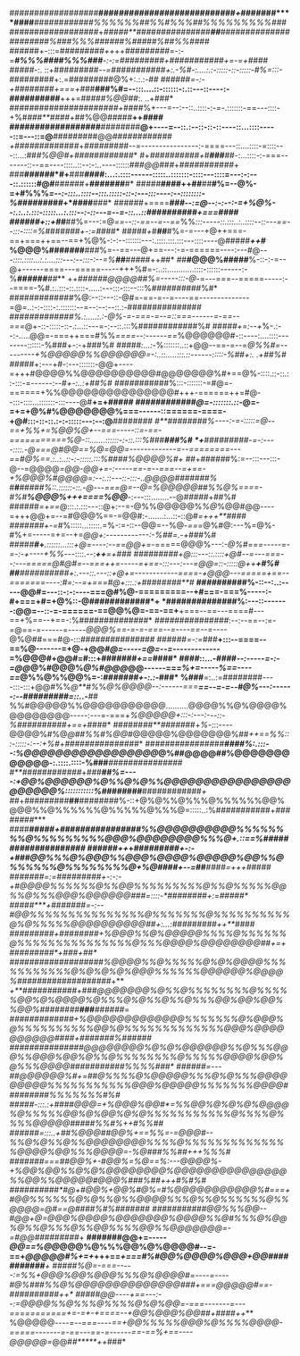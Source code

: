 ##################**####*#####*##################*+*#######****####**######*######%%%%%%##%%#%%%##%%%%%%%%%###*
#########*#########*+*#####**###########*####***##***######*######****##########%##*#%%%##*####%#####%##%%####*
######+-:::=#########*++*++*#########*=-:-=***#%%%##*******##%%%###***-:-:=#########****+*###########+=-=+####*
#####*-:. ::+#########*--=###########+:.-%#-:....:.:-:::::-::-:::::-#%=:::-*#########+:.=#########@%+:.:.:-*##*
######*=-:-+#*#######*+===+#*##**###%#=--:::....::-::::::-:.::---::----:-##########**+++=*#####%@@##*:. ..+###*
####################***#*#*+*####%+---=--:--::..::::-:-=-.:::::::-==---::::-+%#*###**####*+##%@@#####**++*####*
##################**########**@+----=--::.:--::-::-::----::...::::-----::=---::=@**#########@@###*######***###*
+*############*#*+*#####*####--=----------------:-====---::....::::-=::::---::...:##****#%@@#*+##*####*##*####*
#+*#########*#*+*#**###**##-:...::::-:-===-------::--==----::::..::--:-:..----::::::##*#@@*##*#*+##*#########*+
###**######*#+**###**####:...:.::::------:::::..:::::::-::::---::::=---:-:---::.::::::#@#**######+**#######**#*
#####**####++##**##**#%=--@%-=+#%%%*=--:-:::..::::--:::.:::::-::-:---:::----:--::::::::-%#########*+*####**###*
######+====**#*****##*--:=@*--:-:--:-=+%@%--:.:..:.:::-:::::...:.:::--:-::---=--=-::...::*##########*+===*####*
######*+::+#*#***##%=---:=@*==--::-==--=--==*%%*:::-----::.:::..:..::::--::---==--:::-::::=%*###*####+-:=##*##*
#####*+*#***##***#%=-=---+@++===-==+===++==--==+%@%-:-:--:::::::---:.::::.:::.:::---::::----@#####******++*#***
%@@@%#######**###%=--==---@+==---:-=-======----:---#@*---::::.::::...:.:....:::---:--:::-:--=%**##**###*##++##*
##**#@@@%#####**%-::-:-=--@+------====---=====-----+++%#=-:..::............::::-::::::------:-%***######**##***
++*######@@@@##%=-----:::-@*-=---===--=====-----:--====-%#.:..:::-::.::::-.....:---:::-:::--:::%*#######*###%#*
#############%@:--::---::-@#=-==-=--=----==--------------=@=..:-:-::::-:.:::::::--=--:--:--::.:-###############
###*##########%.:.....:.:-@%-=-===-=--=::===------=-==--===*@+-::-:::::-::-.:...::---=-:--::.:::%############%#
###*##+=:--+*%-.:--:-.....@@=-===++===#%%*====--:------==*%@@@@@@#-::----:....::::--------::::::-%###+-:-+###%#
#####*:...:-*%:::::::..::+@@--==-=--=*@%%#=---------+%@@@@@%%@@@@@@=-:..::.....:::.::------:::::-%##+:.  .+##%#
###*##+:---+#-:---:::::::-@@+----=+++#@@@@%%@@@@@@@@@@#@@@@@@@%#+==@%-::::.::-::.::-:::-=------:--#*+-:..:+##%#
#####*######%:::-:::::::-=#@=-======+%%@@@@@@@@@@@@@@@#+++-======++=#@--:::-::::...:::::::-:::----@#**+=+*#####
############@=-:::::::.::-*@=-=+=+@%#%@@@@@@@%===------::======-====-+@#:::-::-::.:-:-:::::---:--:@**###*#####*
*#**########%----:-=-:::::=@--==+%%+=%@@%@+--===-----::=-==-===========%@-::.......::::::-:-::.:::%#*##***###%#
*+**#########-=-:----::::.-@===@#@@==%@=@@=-------------=--========---==#@%==.:..:..::-:-:::::.:::%####%@@@@%#+
##*+###*##*#%:=--:::---:::-@--=@@@@*=@@-@@+=-:-----==-=--===--=+==-+%@@@%#@@@@=:--:.::---::-:::-..@@@@#######%*
#**#**#####*%::.::::::-::.-@---===@=--@=%@@@@@##%%@%====-#%#**%@@@%+++====%@@***-:---:::........--@*#####*+##%#
######*=+==*@:::.:.:::---::@+:--=-@%%@@@@@%*%@*%@@#@@----=+++@@+=--=#@@@%==-=@@#:-.......:...::-::@#*=+++**####
#######+-=*#%:::::...:::::.=%-:=-::--@@=--%@*-===*@%#@:---%=@%-#%+=-----=+=--+=*@@+:------------:-%##=.-+*###%#
#####***#*+***.::::::...:::+@=----:--==@@+*=-=====@@@%---:-*@%#===-----=-=-:-+----+%%*---::::.--:***++**=+**###
####**#####*+@:::---::.::::+@#--=---===--:---=====@#@#=--===++=-----=+==-:::---:---=*@@*=::-:::::@++******+*#%#
##**##########+:.---::.---::+@+=------------====-+@@@---=====+==--=======----:#=:--=+===#@+:::.:+*#####*###**#*
**##*###*#####%-::--:..:-----@@#=---::-:-:----===@#%@-=========--+#===-===%-----:-#+===+#=+@%::-@############*+
*##############%:---::-------:@@=--::-=-======-==@@%@=-==-==+**+===--==---====#---==+%==--+==-:%##############*
*###############*:--:--==--:=-=@==-=------=-----*@@@%==-=-=-===--=----==--=----*@%@##===#@-:::*###############*
######*=-:=*###**+:::--====--==%@-------=+@*-*+@@*#@=-----=@=--=-----------*--=%@@@#+@@#=#:::+#######*+==*####*
###*#*::...-*###*#*--:-----=-:-=@@*@%#@@@%*@%#@@@*@@------===*%+=-----%==----==*@%%@%%@@%=-:*#######+-:.:-*###*
%###**=:..:=########----:::-:::+@@#%%*@**#%*%*@%@@@@--:------===**==--=-=--#@%---:------:--#########=::..-**##*
%%#@@@@@%%@@@@@@@@@@@..........@@@@%%@%@@@@%@@@@@@@@-----:---=-===+*%@@@@@+:::-:---:---::-%##########+==+*####*
######*##**#####*##+*%*-:::----@@@@%#%@*@##%%#%@@*#@@@@@%@@@@@@@%##*++==%%:::-:::::-:--:+%#*+*#######*########*
################***####%:.:::--:%@@@@@@@@@@@@@@@@@*@%##@@@@##%@@@@@@@@@@@@-:.::::.::::-%###****###############*
#**############*+###**#*#%=----:+@@%@@@@@@%@%%@%@%%@@@@@@@@@@@@@@@@@@@@@@%:::::::::::%#####*###**############*+
##*+#########**##**########%-::+@%@%%@%%%@%%%%%%@@%@@@%%@%%%%%%@%%%%%@%%%@=:::::..:%#*####*######+*########****
####**#####*+################%%@@@@@@@@@@%%%%%%%%@%%%%%%%%%@@@%@@@@@@@@%%%@+.::==%****###########***######*###*
######*++*+*#########+-:-+###@@%%%@%@@@%%@@@%@@@@%@@@@@%@@%%@%%%%%%@%%%%%%%%@+%@####+--=*##***#**###*=+++#####*
#######=:=*#########+-:-:-+#@@@@%%%%%%@%%@@%%%%%%%%%@%%@%%%%%@@%%@%%%@@@%@@@@@@#*##=::::-*#####**##*#+:=*#####*
####*#****+**#######*=-:--#@@%%%%%%%%%%%%%%%@%%%%%%%@%%%%%%%%%%@%@%%%%%@@@@@@@@@@##+:...:*########*#++****####*
####**#####*+*########**+%@@@%%@%@@@@@%%%%@%%%%%%@%%%%%%%%%%%%%%%@%%%@@@@%@@@@@@@@##*+=+*#########*+**###*+*##*
##**#########**########%@@@@%%@%%%%%@%@%@@@@%%%%%%%%%%%@%@%@%@%@@@%%%%%%@@@@@@%@@@@%####*#######***########*+**
*+**###########*+##*#@@@@@@@%@%%@%%%%%%%%@%%%%%@@%@%@@@@%@%%%@%@%%@%%@%%%@@%@@%@@%%@@%########***###***######*=
**#*##########*##+*%@@@@@@@@@@@@@%%%%%%%@%@@@%@%%%%%%%%%%@@%@%%%%%%%%%%%%%@@@%@@@@@@@@@@####*+*######*#%######*
#############***#*#@@@@@@@@%@%@%@@@@@@%%@%%%@@@%%@@@%@@%@%%@%%%%%%%%@%%%%%@@@@%@@%@%%%@@@@#**##########%%%%###*
######*=---*##****@@@@@@%#*+=##@%%%%@%@@@@@%%%@%@%%%@@@@@@@@@%%%%%%%%%%%@@@%@@@@@%%%%%%%@@@@#########%%%%%%%#%#
#####*-:::.:+####@@@*=+%@@@*%@@#*=%%@@%@%@%@%@@@@%@%%%%%@@%@%@@%@%@%%%%%%%%%%%@%%%%@%%%%@@@@@#####%%#%**++#%%##
######=:::..+##%@@@##@@%+==%%=-=*@@@#--*%%@%@%%@%%@@@@@@@@%%%%@%%%%%%%%%%%%%%@@@@%@@%%%@@@@=-%@###%%##+*++*%%%#
#######*===*##@@%+-#@@%=%@*==*%:---@@@@%*-+*%@@%@@%%@%@%@@@@@@@@%@@@@@@@@@@@@@@@%%@@%%@@@@@#@@@%###%##+++*#%#%#
######*####*#@**+#@@%*+@@%#@%=#%@@@@@@@@@@@%#===+#@@%%%%%%@%@%%@%%@@@@%%%@%%@%%%%%%@%%@@@@=@#==@####%#%#######*
###########@@%%%@@*--#@@+*@=*@@@%@@@@%@@@@@@@%@@@@%%*@#%%%@%@@%@%%@%%%@%%@@%%%%@@%%@*@@@@@@=-=#@@########***#*+
**#######@@+=-----*@@==%@@*@@@%@%%%@@%@%@@@@#--=-==+*@@@@@#%+=+*+++==*+******===#%#@@%@@@@%@@@+@@###########**+
##**###%@=-===-----:=%%*+@@@%@@%@@@%%%@%@@@@#=----=----#@%###%%@%@@@@@@@@@@@@@@###+===@@@@@#==-*#*#########*++*
####*#@@----+==---:--:=@@@@%%@%%%@%%%%@%@%@@*=-===-------=---===========*+=-=+-+====--+@@%@@@%@@##+*###*#*++***
%@@@@@*----=--===----==+@@%%%%%@@@%@%%%%@@@@-=====-------=-==---==-=------==-==%+==----@@@@@=*@@#*#*****++*###*
